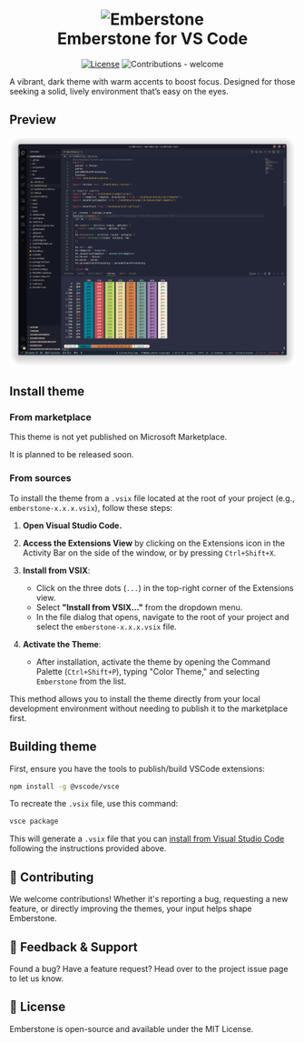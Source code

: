 <h1 align="center">
	<img src="https://avatars.githubusercontent.com/u/177791191?s=200&v=4" width="150" alt="Emberstone"/>
    <br/>
	Emberstone for VS Code
</h1>

<div align="center">

[![License](https://img.shields.io/badge/License-MIT-blue)](#license "License")
![Contributions - welcome](https://img.shields.io/badge/Contributions-welcome-blueviolet)

</div>

A vibrant, dark theme with warm accents to boost focus. Designed for those seeking a solid, lively environment that’s easy on the eyes.

## Preview

<div align="center">
	<img src="./vscode_preview.png" alt=""/>
</div>

## Install theme

### From marketplace

This theme is not yet published on Microsoft Marketplace.

It is planned to be released soon.

### From sources

To install the theme from a `.vsix` file located at the root of your project (e.g., `emberstone-x.x.x.vsix`), follow these steps:

1. **Open Visual Studio Code.**

2. **Access the Extensions View** by clicking on the Extensions icon in the Activity Bar on the side of the window, or by pressing `Ctrl+Shift+X`.

3. **Install from VSIX**:
   - Click on the three dots (`...`) in the top-right corner of the Extensions view.
   - Select **"Install from VSIX..."** from the dropdown menu.
   - In the file dialog that opens, navigate to the root of your project and select the `emberstone-x.x.x.vsix` file.

4. **Activate the Theme**:
   - After installation, activate the theme by opening the Command Palette (`Ctrl+Shift+P`), typing "Color Theme," and selecting `Emberstone` from the list.

This method allows you to install the theme directly from your local development environment without needing to publish it to the marketplace first.

## Building theme

First, ensure you have the tools to publish/build VSCode extensions:

```bash
npm install -g @vscode/vsce
```

To recreate the `.vsix` file, use this command:

```bash
vsce package
```

This will generate a `.vsix` file that you can [install from Visual Studio Code](https://code.visualstudio.com/docs/editor/extension-gallery#_install-from-a-vsix) following the instructions provided above.

## 💬 Contributing

We welcome contributions! Whether it's reporting a bug, requesting a new feature, or directly improving the themes, your input helps shape Emberstone.

## 📢 Feedback & Support

Found a bug? Have a feature request? Head over to the project issue page to let us know.

## 📜 License

Emberstone is open-source and available under the MIT License.
